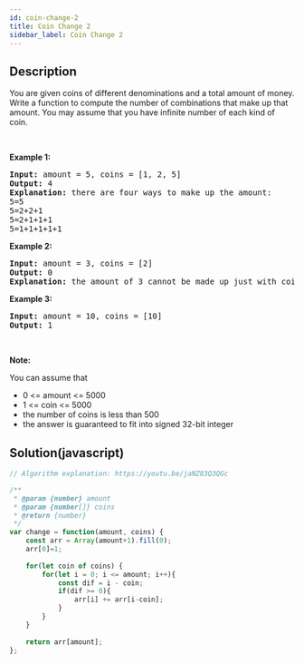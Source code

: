 ```yaml
---
id: coin-change-2
title: Coin Change 2
sidebar_label: Coin Change 2
---
```

## Description
<div class="description">
<p>You are given coins of different denominations and a total amount of money. Write a function to compute the number of combinations that make up that amount. You may assume that you have infinite number of each kind of coin.</p>

<ul>
</ul>

<p>&nbsp;</p>

<p><b>Example 1:</b></p>

<pre>
<b>Input:</b> amount = 5, coins = [1, 2, 5]
<b>Output:</b> 4
<b>Explanation:</b> there are four ways to make up the amount:
5=5
5=2+2+1
5=2+1+1+1
5=1+1+1+1+1
</pre>

<p><b>Example 2:</b></p>

<pre>
<b>Input:</b> amount = 3, coins = [2]
<b>Output:</b> 0
<b>Explanation:</b> the amount of 3 cannot be made up just with coins of 2.
</pre>

<p><b>Example 3:</b></p>

<pre>
<b>Input:</b> amount = 10, coins = [10] 
<b>Output:</b> 1
</pre>

<p>&nbsp;</p>

<p><b>Note:</b></p>

<p>You can assume that</p>

<ul>
	<li>0 &lt;= amount &lt;= 5000</li>
	<li>1 &lt;= coin &lt;= 5000</li>
	<li>the number of coins is less than 500</li>
	<li>the answer is guaranteed to fit into signed 32-bit integer</li>
</ul>

</div>

## Solution(javascript)
```javascript
// Algorithm explanation: https://youtu.be/jaNZ83Q3QGc

/**
 * @param {number} amount
 * @param {number[]} coins
 * @return {number}
 */
var change = function(amount, coins) {
    const arr = Array(amount+1).fill(0);
    arr[0]=1;
    
    for(let coin of coins) {
        for(let i = 0; i <= amount; i++){
            const dif = i - coin;
            if(dif >= 0){
                arr[i] += arr[i-coin];
            }
        }
    }
    
    return arr[amount];
};
```